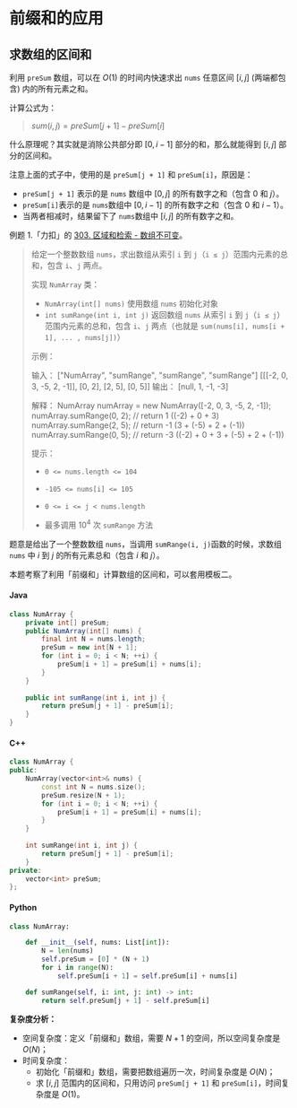 # 前缀和的应用

## 求数组的区间和

利用 `preSum` 数组，可以在 $O(1)$ 的时间内快速求出 `nums`  任意区间 $[i, j]$ (两端都包含) 内的所有元素之和。

计算公式为： 

> $sum(i, j) = preSum[j + 1] - preSum[i]$


什么原理呢？其实就是消除公共部分即 $[0, i-1]$ 部分的和，那么就能得到 $[i, j]$ 部分的区间和。


注意上面的式子中，使用的是 `preSum[j + 1]` 和 `preSum[i]`，原因是：

- `preSum[j + 1]` 表示的是 `nums` 数组中 $[0, j]$ 的所有数字之和（包含 $0$ 和 $j$）。
- `preSum[i]`表示的是 `nums`数组中 $[0, i - 1]$ 的所有数字之和（包含 $0$ 和 $i - 1$）。
- 当两者相减时，结果留下了 `nums`数组中 $[i, j]$ 的所有数字之和。



例题 1.「力扣」的 [303. 区域和检索 - 数组不可变](https://leetcode-cn.com/problems/range-sum-query-immutable/)。

> 给定一个整数数组  `nums`，求出数组从索引 `i` 到 `j`（`i ≤ j`）范围内元素的总和，包含 `i`、`j` 两点。
>
> 实现 `NumArray` 类：
>
> - `NumArray(int[] nums)` 使用数组 `nums` 初始化对象
> - `int sumRange(int i, int j)` 返回数组 `nums` 从索引 `i` 到 `j`（`i ≤ j`）范围内元素的总和，包含 `i`、`j` 两点（也就是 `sum(nums[i], nums[i + 1], ... , nums[j])`）
>
>
> 示例：
>
> 输入：
> 	["NumArray", "sumRange", "sumRange", "sumRange"]
> 	[[[-2, 0, 3, -5, 2, -1]], [0, 2], [2, 5], [0, 5]]
> 输出：
> 	[null, 1, -1, -3]
>
> 解释：
> 	NumArray numArray = new NumArray([-2, 0, 3, -5, 2, -1]);
> 	numArray.sumRange(0, 2); // return 1 ((-2) + 0 + 3)
> 	numArray.sumRange(2, 5); // return -1 (3 + (-5) + 2 + (-1)) 
> 	numArray.sumRange(0, 5); // return -3 ((-2) + 0 + 3 + (-5) + 2 + (-1))
>
>
> 提示：
>
> - `0 <= nums.length <= 104`
>
> - `-105 <= nums[i] <= 105`
> - `0 <= i <= j < nums.length`
> - 最多调用 $10^4$ 次 `sumRange` 方法

题意是给出了一个整数数组 `nums`，当调用 `sumRange(i, j)`函数的时候，求数组 `nums` 中 $i$ 到 $j$ 的所有元素总和（包含 $i$ 和 $j$）。

本题考察了利用「前缀和」计算数组的区间和，可以套用模板二。



<!-- tabs:start -->

#### **Java**

```java
class NumArray {
    private int[] preSum;
    public NumArray(int[] nums) {
        final int N = nums.length;
        preSum = new int[N + 1];
        for (int i = 0; i < N; ++i) {
            preSum[i + 1] = preSum[i] + nums[i];
        }
    }
    
    public int sumRange(int i, int j) {
        return preSum[j + 1] - preSum[i];
    }
}
```

#### **C++**

```c++
class NumArray {
public:
    NumArray(vector<int>& nums) {
        const int N = nums.size();
        preSum.resize(N + 1);
        for (int i = 0; i < N; ++i) {
            preSum[i + 1] = preSum[i] + nums[i];
        }
    }
    
    int sumRange(int i, int j) {
        return preSum[j + 1] - preSum[i];
    }
private:
    vector<int> preSum;
};
```

#### **Python**

```python
class NumArray:

    def __init__(self, nums: List[int]):
        N = len(nums)
        self.preSum = [0] * (N + 1)
        for i in range(N):
            self.preSum[i + 1] = self.preSum[i] + nums[i]

    def sumRange(self, i: int, j: int) -> int:
        return self.preSum[j + 1] - self.preSum[i]
```

<!-- tabs:end -->



**复杂度分析：**

- 空间复杂度：定义「前缀和」数组，需要 $N + 1$ 的空间，所以空间复杂度是 $O(N)$；
- 时间复杂度：
   - 初始化「前缀和」数组，需要把数组遍历一次，时间复杂度是 $O(N)$；
   - 求 $[i, j]$ 范围内的区间和，只用访问 `preSum[j + 1]` 和 `preSum[i]`，时间复杂度是 $O(1)$。